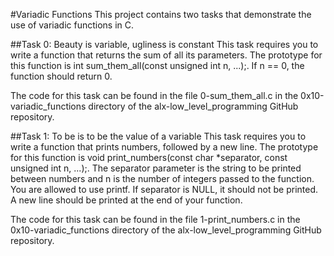 #Variadic Functions
This project contains two tasks that demonstrate the use of variadic functions in C.

##Task 0: Beauty is variable, ugliness is constant
This task requires you to write a function that returns the sum of all its parameters. The prototype for this function is int sum_them_all(const unsigned int n, ...);. If n == 0, the function should return 0.

The code for this task can be found in the file 0-sum_them_all.c in the 0x10-variadic_functions directory of the alx-low_level_programming GitHub repository.

##Task 1: To be is to be the value of a variable
This task requires you to write a function that prints numbers, followed by a new line. The prototype for this function is void print_numbers(const char *separator, const unsigned int n, ...);. The separator parameter is the string to be printed between numbers and n is the number of integers passed to the function. You are allowed to use printf. If separator is NULL, it should not be printed. A new line should be printed at the end of your function.

The code for this task can be found in the file 1-print_numbers.c in the 0x10-variadic_functions directory of the alx-low_level_programming GitHub repository.